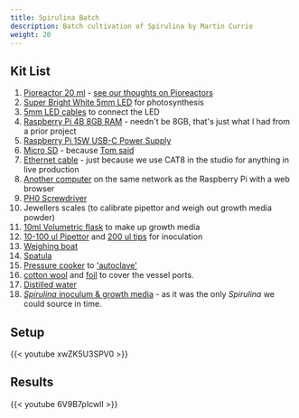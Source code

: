 ```yaml
---
title: Spirulina Batch
description: Batch cultivation of Spirulina by Martin Currie
weight: 20
---
```


## Kit List
1. [Pioreactor 20 ml](https://pioreactor.com/products/pioreactor-20ml?variant=46559156469816) - [see our thoughts on Pioreactors](https://AMYBO.org/docs/equipment/bioreactors/#pioreactorhttpspioreactorcom)
2. [Super Bright White 5mm LED](https://www.bitsboxuk.com/index.php?main_page=product_info&products_id=1351) for photosynthesis
3. [5mm LED cables](https://pioreactor.com/collections/accessories-and-parts/products/5mm-led-cables) to connect the LED
4. [Raspberry Pi 4B 8GB RAM](https://www.raspberrypi.com/products/raspberry-pi-4-model-b/?variant=raspberry-pi-4-model-b-8gb) - needn't be 8GB, that's just what I had from a prior project
5. [Raspberry Pi 15W USB-C Power Supply](https://www.raspberrypi.com/products/type-c-power-supply/)
6. [Micro SD](https://amzn.eu/d/8nmrnPr) - because [Tom said](https://web.archive.org/web/20231013164051/https://www.tomshardware.com/best-picks/raspberry-pi-microsd-cards)
7. [Ethernet cable](https://amzn.eu/d/2jgbQND) - just because we use CAT8 in the studio for anything in live production
8. [Another computer](https://support.apple.com/kb/sp704?locale=en_GB) on the same network as the Raspberry Pi with a web browser
9.  [PH0 Screwdriver](https://amzn.eu/d/76EeO4N)
10. Jewellers scales (to calibrate pipettor and weigh out growth media powder)
11. [10ml Volumetric flask](https://amzn.eu/d/9mknBdf) to make up growth media
12. [10-100 ul Pipettor](https://amzn.eu/d/c0c6W1G) and [200 ul tips](https://amzn.eu/d/iQaFA3I) for inoculation
13. [Weighing boat](https://amzn.eu/d/3idzob2)
14. [Spatula](https://amzn.eu/d/9w2WCWi)
15. [Pressure cooker](https://amzn.eu/d/8YSNIf9) to ['autoclave'](https://AMYBO.org/docs/equipment/autoclaves/)
16. [cotton wool](https://amzn.eu/d/8OnPB1M) and [foil](https://amzn.eu/d/3O9vrQs) to cover the vessel ports.
17. [Distilled water](https://amzn.eu/d/edcZw8R)
18. [*Spirulina* inoculum & growth media](https://www.etsy.com/uk/listing/1409321839/live-100ml-spirulina-culture-active?ref=yr_purchases) - as it was the only *Spirulina* we could source in time.

## Setup
{{< youtube xwZK5U3SPV0 >}}

## Results
{{< youtube 6V9B7pIcwlI >}}

<br>